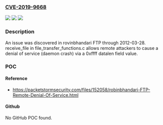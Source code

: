 ### [CVE-2019-9668](https://cve.mitre.org/cgi-bin/cvename.cgi?name=CVE-2019-9668)
![](https://img.shields.io/static/v1?label=Product&message=n%2Fa&color=blue)
![](https://img.shields.io/static/v1?label=Version&message=n%2Fa&color=blue)
![](https://img.shields.io/static/v1?label=Vulnerability&message=n%2Fa&color=brighgreen)

### Description

An issue was discovered in rovinbhandari FTP through 2012-03-28. receive_file in file_transfer_functions.c allows remote attackers to cause a denial of service (daemon crash) via a 0xffff datalen field value.

### POC

#### Reference
- https://packetstormsecurity.com/files/152058/robinbhandari-FTP-Remote-Denial-Of-Service.html

#### Github
No GitHub POC found.

